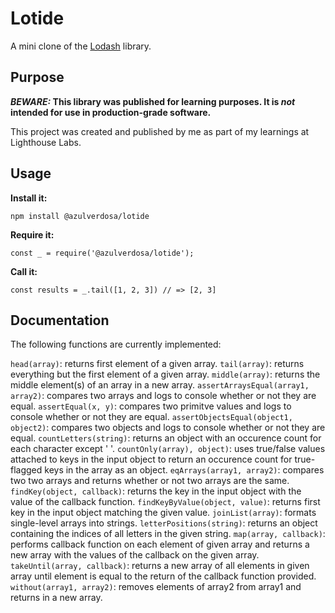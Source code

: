 # Lotide

A mini clone of the [Lodash](https://lodash.com) library.

## Purpose

**_BEWARE:_ This library was published for learning purposes. It is _not_ intended for use in production-grade software.**

This project was created and published by me as part of my learnings at Lighthouse Labs. 

## Usage

**Install it:**

`npm install @azulverdosa/lotide`

**Require it:**

`const _ = require('@azulverdosa/lotide');`

**Call it:**

`const results = _.tail([1, 2, 3]) // => [2, 3]`

## Documentation

The following functions are currently implemented:

`head(array)`: returns first element of a given array.
`tail(array)`: returns everything but the first element of a given array.
`middle(array)`: returns the middle element(s) of an array in a new array.
`assertArraysEqual(array1, array2)`: compares two arrays and logs to console whether or not they are equal. 
`assertEqual(x, y)`: compares two primitve values and logs to console whether or not they are equal.
`assertObjectsEqual(object1, object2)`:  compares two objects and logs to console whether or not they are equal.
`countLetters(string)`: returns an object with an occurence count for each character except ' '.
`countOnly(array), object)`: uses true/false values attached to keys in the input object to return an occurence count for true-flagged keys in the array as an object.
`eqArrays(array1, array2)`: compares two two arrays and returns whether or not two arrays are the same. 
`findKey(object, callback)`: returns the key in the input object with the value of the callback function.
`findKeyByValue(object, value)`: returns first key in the input object matching the given value.
`joinList(array)`: formats single-level arrays into strings.
`letterPositions(string)`: returns an object containing the indices of all letters in the given string.
`map(array, callback)`: performs callback function on each element of given array and returns a new array with the values of the callback on the given array.
`takeUntil(array, callback)`: returns a new array of all elements in given array until element is equal to the return of the callback function provided.
`without(array1, array2)`: removes elements of array2 from array1 and returns in a new array.